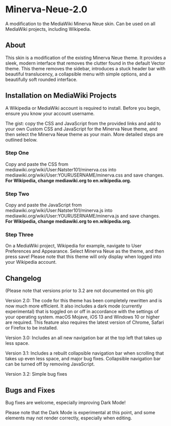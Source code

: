 # Minerva-Neue-2.0
A modification to the MediaWiki Minerva Neue skin. Can be used on all MediaWiki projects, including Wikipedia.

## About
This skin is a modification of the existing Minerva Neue theme. It provides a sleek, modern interface that removes the clutter found in the default Vector theme. This theme removes the sidebar, introduces a stuck header bar with beautiful translucency, a collapsible menu with simple options, and a beautifully soft rounded interface.

## Installation on MediaWiki Projects
A Wikipedia or MediaWiki account is required to install. Before you begin, ensure you know your account username.

The gist: copy the CSS and JavaScript from the provided links and add to your own Custom CSS and JavaScript for the Minerva Neue theme, and then select the Minerva Neue theme as your main. More detailed steps are outlined below.

### Step One
Copy and paste the CSS from mediawiki.org/wiki/User:Natster101/minerva.css into mediawiki.org/wiki/User:YOURUSERNAME/minerva.css and save changes. **For Wikipedia, change mediawiki.org to en.wikipedia.org.**

### Step Two
Copy and paste the JavaScript from mediawiki.org/wiki/User:Natster101/minerva.js into mediawiki.org/wiki/User:YOURUSERNAME/minerva.js and save changes. **For Wikipedia, change mediawiki.org to en.wikipedia.org.**

### Step Three
On a MediaWiki project, Wikipedia for example, navigate to User Preferences and Appearance. Select Minerva Neue as the theme, and then press save! Please note that this theme will only display when logged into your Wikipedia account.

## Changelog
(Please note that versions prior to 3.2 are not documented on this git)

Version 2.0: The code for this theme has been completely rewritten and is now much more efficient. It also includes a dark mode (currently experimental) that is toggled on or off in accordance with the settings of your operating system. macOS Mojave, iOS 13 and Windows 10 or higher are required. This feature also requires the latest version of Chrome, Safari or Firefox to be installed. 

Version 3.0: Includes an all new navigation bar at the top left that takes up less space.

Version 3.1: Includes a rebuilt collapsible navigation bar when scrolling that takes up even less space, and major bug fixes. Collapsible navigation bar can be turned off by removing JavaScript.

Version 3.2: Simple bug fixes

## Bugs and Fixes
Bug fixes are welcome, especially improving Dark Mode!

Please note that the Dark Mode is experimental at this point, and some elements may not render correctly, especially when editing.


